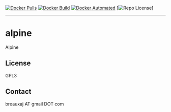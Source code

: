 [![Docker Pulls](https://img.shields.io/docker/pulls/breauxaj/alpine.svg)](https://hub.docker.com/r/breauxaj/alpine)
[![Docker Build](https://img.shields.io/docker/cloud/build/breauxaj/alpine.svg)](https://hub.docker.com/r/breauxaj/alpine)
[![Docker Automated](https://img.shields.io/docker/cloud/automated/breauxaj/alpine.svg)](https://hub.docker.com/r/breauxaj/alpine)
[![Repo License](https://img.shields.io/github/license/breauxaj/docker-centos.svg)]

---

# alpine

Alpine

License
-------
GPL3

Contact
-------
breauxaj AT gmail DOT com
